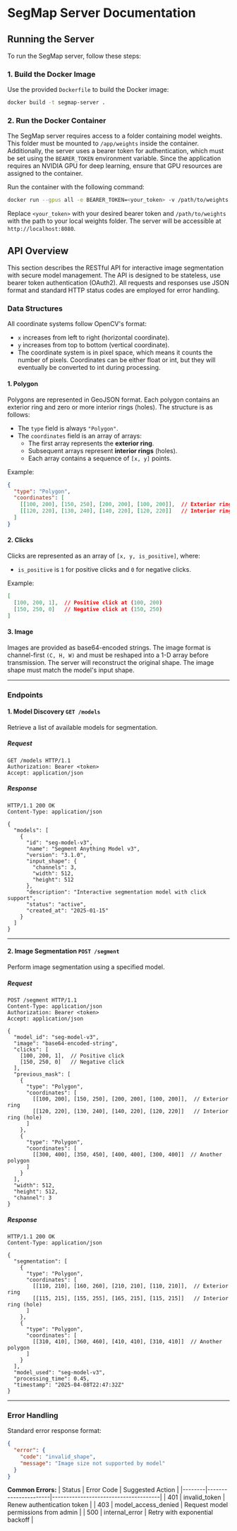 # SegMap Server Documentation

## Running the Server

To run the SegMap server, follow these steps:

### 1. Build the Docker Image
Use the provided `Dockerfile` to build the Docker image:
```bash
docker build -t segmap-server .
```

### 2. Run the Docker Container
The SegMap server requires access to a folder containing model weights. This folder must be mounted to `/app/weights` inside the container. Additionally, the server uses a bearer token for authentication, which must be set using the `BEARER_TOKEN` environment variable. Since the application requires an NVIDIA GPU for deep learning, ensure that GPU resources are assigned to the container.

Run the container with the following command:
```bash
docker run --gpus all -e BEARER_TOKEN=<your_token> -v /path/to/weights:/app/weights -p 8080:80 segmap-server
```

Replace `<your_token>` with your desired bearer token and `/path/to/weights` with the path to your local weights folder. The server will be accessible at `http://localhost:8080`.


## API Overview

This section describes the RESTful API for interactive image segmentation with secure model management. The API is designed to be stateless, use bearer token authentication (OAuth2). All requests and responses use JSON format and standard HTTP status codes are employed for error handling.

### Data Structures

All coordinate systems follow OpenCV's format:
- `x` increases from left to right (horizontal coordinate).
- `y` increases from top to bottom (vertical coordinate).
- The coordinate system is in pixel space, which means it counts the number of pixels. Coordinates can be either float or int, but they will eventually be converted to int during processing.

#### 1. Polygon
Polygons are represented in GeoJSON format. Each polygon contains an exterior ring and zero or more interior rings (holes). The structure is as follows:
- The `type` field is always `"Polygon"`.
- The `coordinates` field is an array of arrays:
  - The first array represents the **exterior ring**.
  - Subsequent arrays represent **interior rings** (holes).
  - Each array contains a sequence of `[x, y]` points.

Example:
```json
{
  "type": "Polygon",
  "coordinates": [
    [[100, 200], [150, 250], [200, 200], [100, 200]],  // Exterior ring
    [[120, 220], [130, 240], [140, 220], [120, 220]]   // Interior ring (hole)
  ]
}
```

#### 2. Clicks
Clicks are represented as an array of `[x, y, is_positive]`, where:
- `is_positive` is `1` for positive clicks and `0` for negative clicks.

Example:
```json
[
  [100, 200, 1],  // Positive click at (100, 200)
  [150, 250, 0]   // Negative click at (150, 250)
]
```

#### 3. Image
Images are provided as base64-encoded strings. The image format is channel-first `(C, H, W)` and must be reshaped into a 1-D array before transmission. The server will reconstruct the original shape. The image shape must match the model's input shape.

---

### Endpoints

#### 1. Model Discovery `GET /models`
Retrieve a list of available models for segmentation.

##### Request
```http
GET /models HTTP/1.1
Authorization: Bearer <token>
Accept: application/json
```

##### Response
```http
HTTP/1.1 200 OK
Content-Type: application/json

{
  "models": [
    {
      "id": "seg-model-v3",
      "name": "Segment Anything Model v3",
      "version": "3.1.0",
      "input_shape": {
        "channels": 3,
        "width": 512,
        "height": 512
      },
      "description": "Interactive segmentation model with click support",
      "status": "active",
      "created_at": "2025-01-15"
    }
  ]
}
```

---

#### 2. Image Segmentation `POST /segment`
Perform image segmentation using a specified model.

##### Request
```http
POST /segment HTTP/1.1
Content-Type: application/json
Authorization: Bearer <token>
Accept: application/json

{
  "model_id": "seg-model-v3",
  "image": "base64-encoded-string",
  "clicks": [
    [100, 200, 1],  // Positive click
    [150, 250, 0]   // Negative click
  ],
  "previous_mask": [
    {
      "type": "Polygon",
      "coordinates": [
        [[100, 200], [150, 250], [200, 200], [100, 200]],  // Exterior ring
        [[120, 220], [130, 240], [140, 220], [120, 220]]   // Interior ring (hole)
      ]
    },
    {
      "type": "Polygon",
      "coordinates": [
        [[300, 400], [350, 450], [400, 400], [300, 400]]  // Another polygon
      ]
    }
  ],
  "width": 512,
  "height": 512,
  "channel": 3
}
```

##### Response
```http
HTTP/1.1 200 OK
Content-Type: application/json

{
  "segmentation": [
    {
      "type": "Polygon",
      "coordinates": [
        [[110, 210], [160, 260], [210, 210], [110, 210]],  // Exterior ring
        [[115, 215], [155, 255], [165, 215], [115, 215]]   // Interior ring (hole)
      ]
    },
    {
      "type": "Polygon",
      "coordinates": [
        [[310, 410], [360, 460], [410, 410], [310, 410]]  // Another polygon
      ]
    }
  ],
  "model_used": "seg-model-v3",
  "processing_time": 0.45,
  "timestamp": "2025-04-08T22:47:32Z"
}
```

---

### Error Handling
Standard error response format:
```json
{
  "error": {
    "code": "invalid_shape",
    "message": "Image size not supported by model"
  }
}
```

**Common Errors:**
| Status | Error Code           | Suggested Action                     |
|--------|----------------------|--------------------------------------|
| 401    | invalid_token        | Renew authentication token           |
| 403    | model_access_denied  | Request model permissions from admin |
| 500    | internal_error       | Retry with exponential backoff       |
